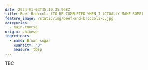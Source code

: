 ```yaml
---
date: 2024-01-03T15:10:35.968Z
title: Beef Broccoli (TO BE COMPLETED WHEN I ACTUALLY MAKE SOME)
feature_image: /static/img/beef-and-broccoli-2.jpg
categories:
  - main-course
origin: chinese
ingredients:
  - name: Brown sugar
    quantity: "3"
    measure: tbsp
---
```

T﻿BC